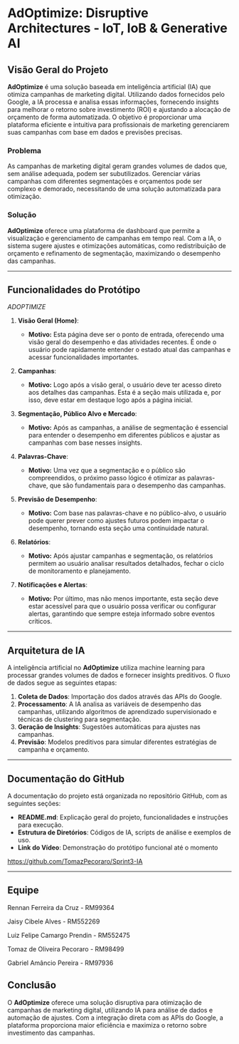 # AdOptimize: Disruptive Architectures - IoT, IoB & Generative AI

## Visão Geral do Projeto

**AdOptimize** é uma solução baseada em inteligência artificial (IA) que otimiza campanhas de marketing digital. Utilizando dados fornecidos pelo Google, a IA processa e analisa essas informações, fornecendo insights para melhorar o retorno sobre investimento (ROI) e ajustando a alocação de orçamento de forma automatizada. O objetivo é proporcionar uma plataforma eficiente e intuitiva para profissionais de marketing gerenciarem suas campanhas com base em dados e previsões precisas.

### Problema
As campanhas de marketing digital geram grandes volumes de dados que, sem análise adequada, podem ser subutilizados. Gerenciar várias campanhas com diferentes segmentações e orçamentos pode ser complexo e demorado, necessitando de uma solução automatizada para otimização.

### Solução
**AdOptimize** oferece uma plataforma de dashboard que permite a visualização e gerenciamento de campanhas em tempo real. Com a IA, o sistema sugere ajustes e otimizações automáticas, como redistribuição de orçamento e refinamento de segmentação, maximizando o desempenho das campanhas.

---

## Funcionalidades do Protótipo

*ADOPTIMIZE*

1. **Visão Geral (Home)**:
   - **Motivo:** Esta página deve ser o ponto de entrada, oferecendo uma visão geral do desempenho e das atividades recentes. É onde o usuário pode rapidamente entender o estado atual das campanhas e acessar funcionalidades importantes.

2. **Campanhas**:
   - **Motivo:** Logo após a visão geral, o usuário deve ter acesso direto aos detalhes das campanhas. Esta é a seção mais utilizada e, por isso, deve estar em destaque logo após a página inicial.

3. **Segmentação, Público Alvo e Mercado**:
   - **Motivo:** Após as campanhas, a análise de segmentação é essencial para entender o desempenho em diferentes públicos e ajustar as campanhas com base nesses insights.

4. **Palavras-Chave**:
   - **Motivo:** Uma vez que a segmentação e o público são compreendidos, o próximo passo lógico é otimizar as palavras-chave, que são fundamentais para o desempenho das campanhas.

5. **Previsão de Desempenho**:
   - **Motivo:** Com base nas palavras-chave e no público-alvo, o usuário pode querer prever como ajustes futuros podem impactar o desempenho, tornando esta seção uma continuidade natural.

6. **Relatórios**:
   - **Motivo:** Após ajustar campanhas e segmentação, os relatórios permitem ao usuário analisar resultados detalhados, fechar o ciclo de monitoramento e planejamento.

7. **Notificações e Alertas**:
   - **Motivo:** Por último, mas não menos importante, esta seção deve estar acessível para que o usuário possa verificar ou configurar alertas, garantindo que sempre esteja informado sobre eventos críticos.

---

## Arquitetura de IA

A inteligência artificial no **AdOptimize** utiliza machine learning para processar grandes volumes de dados e fornecer insights preditivos. O fluxo de dados segue as seguintes etapas:

1. **Coleta de Dados**: Importação dos dados através das APIs do Google.
2. **Processamento**: A IA analisa as variáveis de desempenho das campanhas, utilizando algoritmos de aprendizado supervisionado e técnicas de clustering para segmentação.
3. **Geração de Insights**: Sugestões automáticas para ajustes nas campanhas.
4. **Previsão**: Modelos preditivos para simular diferentes estratégias de campanha e orçamento.

---

## Documentação do GitHub

A documentação do projeto está organizada no repositório GitHub, com as seguintes seções:

- **README.md**: Explicação geral do projeto, funcionalidades e instruções para execução.
- **Estrutura de Diretórios**: Códigos de IA, scripts de análise e exemplos de uso.
- **Link do Vídeo**: Demonstração do protótipo funcional até o momento


https://github.com/TomazPecoraro/Sprint3-IA

---

## Equipe

Rennan Ferreira da Cruz - RM99364


Jaisy Cibele Alves - RM552269


Luiz Felipe Camargo Prendin - RM552475


Tomaz de Oliveira Pecoraro - RM98499


Gabriel Amâncio Pereira - RM97936



## Conclusão

O **AdOptimize** oferece uma solução disruptiva para otimização de campanhas de marketing digital, utilizando IA para análise de dados e automação de ajustes. Com a integração direta com as APIs do Google, a plataforma proporciona maior eficiência e maximiza o retorno sobre investimento das campanhas.
